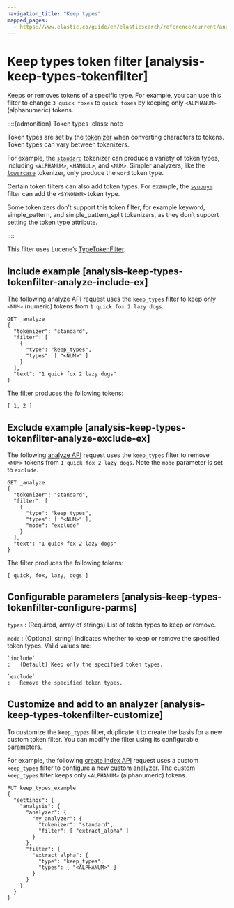 ```yaml
---
navigation_title: "Keep types"
mapped_pages:
  - https://www.elastic.co/guide/en/elasticsearch/reference/current/analysis-keep-types-tokenfilter.html
---
```


# Keep types token filter [analysis-keep-types-tokenfilter]


Keeps or removes tokens of a specific type. For example, you can use this filter to change `3 quick foxes` to `quick foxes` by keeping only `<ALPHANUM>` (alphanumeric) tokens.

::::{admonition} Token types
:class: note

Token types are set by the [tokenizer](/reference/text-analysis/tokenizer-reference.md) when converting characters to tokens. Token types can vary between tokenizers.

For example, the [`standard`](/reference/text-analysis/analysis-standard-tokenizer.md) tokenizer can produce a variety of token types, including `<ALPHANUM>`, `<HANGUL>`, and `<NUM>`. Simpler analyzers, like the [`lowercase`](/reference/text-analysis/analysis-lowercase-tokenizer.md) tokenizer, only produce the `word` token type.

Certain token filters can also add token types. For example, the [`synonym`](/reference/text-analysis/analysis-synonym-tokenfilter.md) filter can add the `<SYNONYM>` token type.

Some tokenizers don’t support this token filter, for example keyword, simple_pattern, and simple_pattern_split tokenizers, as they don’t support setting the token type attribute.

::::


This filter uses Lucene’s [TypeTokenFilter](https://lucene.apache.org/core/10_0_0/analysis/common/org/apache/lucene/analysis/core/TypeTokenFilter.md).

## Include example [analysis-keep-types-tokenfilter-analyze-include-ex]

The following [analyze API](https://www.elastic.co/docs/api/doc/elasticsearch/operation/operation-indices-analyze) request uses the `keep_types` filter to keep only `<NUM>` (numeric) tokens from `1 quick fox 2 lazy dogs`.

```console
GET _analyze
{
  "tokenizer": "standard",
  "filter": [
    {
      "type": "keep_types",
      "types": [ "<NUM>" ]
    }
  ],
  "text": "1 quick fox 2 lazy dogs"
}
```

The filter produces the following tokens:

```text
[ 1, 2 ]
```


## Exclude example [analysis-keep-types-tokenfilter-analyze-exclude-ex]

The following [analyze API](https://www.elastic.co/docs/api/doc/elasticsearch/operation/operation-indices-analyze) request uses the `keep_types` filter to remove `<NUM>` tokens from `1 quick fox 2 lazy dogs`. Note the `mode` parameter is set to `exclude`.

```console
GET _analyze
{
  "tokenizer": "standard",
  "filter": [
    {
      "type": "keep_types",
      "types": [ "<NUM>" ],
      "mode": "exclude"
    }
  ],
  "text": "1 quick fox 2 lazy dogs"
}
```

The filter produces the following tokens:

```text
[ quick, fox, lazy, dogs ]
```


## Configurable parameters [analysis-keep-types-tokenfilter-configure-parms]

`types`
:   (Required, array of strings) List of token types to keep or remove.

`mode`
:   (Optional, string) Indicates whether to keep or remove the specified token types. Valid values are:

    `include`
    :   (Default) Keep only the specified token types.

    `exclude`
    :   Remove the specified token types.



## Customize and add to an analyzer [analysis-keep-types-tokenfilter-customize]

To customize the `keep_types` filter, duplicate it to create the basis for a new custom token filter. You can modify the filter using its configurable parameters.

For example, the following [create index API](https://www.elastic.co/docs/api/doc/elasticsearch/operation/operation-indices-create) request uses a custom `keep_types` filter to configure a new [custom analyzer](docs-content://manage-data/data-store/text-analysis/create-custom-analyzer.md). The custom `keep_types` filter keeps only `<ALPHANUM>` (alphanumeric) tokens.

```console
PUT keep_types_example
{
  "settings": {
    "analysis": {
      "analyzer": {
        "my_analyzer": {
          "tokenizer": "standard",
          "filter": [ "extract_alpha" ]
        }
      },
      "filter": {
        "extract_alpha": {
          "type": "keep_types",
          "types": [ "<ALPHANUM>" ]
        }
      }
    }
  }
}
```


